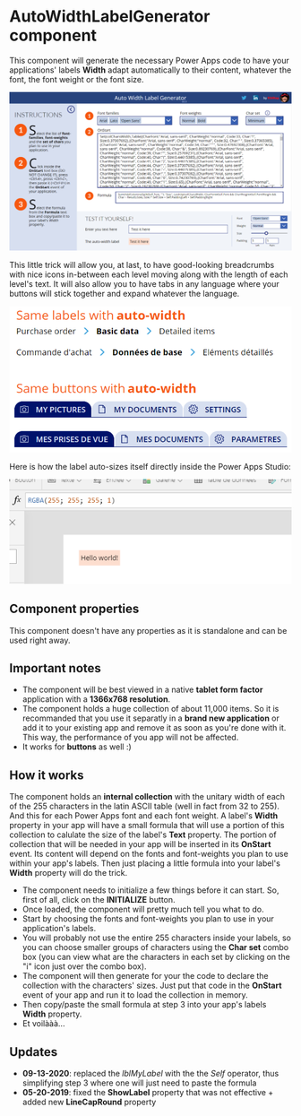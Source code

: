 # AutoWidthLabelGenerator component
This component will generate the necessary Power Apps code to have your applications' labels **Width** adapt automatically to their content, whatever the font, the font weight or the font size.

![AutoWidthLabelGenerator](images/AutoWidthLabelGenerator.png)

This little trick will allow you, at last, to have good-looking breadcrumbs with nice icons in-between each level moving along with the length of each level's text. It will also allow you to have tabs in any language where your buttons will stick together and expand whatever the language.

![AutoWidthLabelGenerator](images/AutoWidthLabelGenerator-sample.png)

Here is how the label auto-sizes itself directly inside the Power Apps Studio:

![AutoWidthLabelGenerator](images/AutoWidthLabelDemo1.gif)

## Component properties
This component doesn't have any properties as it is standalone and can be used right away.

## Important notes
- The component will be best viewed in a native **tablet form factor** application with a **1366x768 resolution**.
- The component holds a huge collection of about 11,000 items. So it is recommanded that you use it separatly in a **brand new application** or add it to your existing app and remove it as soon as you're done with it. This way, the performance of you app will not be affected.
- It works for **buttons** as well :)

## How it works
The component holds an **internal collection** with the unitary width of each of the 255 characters in the latin ASCII table (well in fact from 32 to 255). And this for each Power Apps font and each font weight. A label's **Width** property in your app will have a small formula that will use a portion of this collection to calulate the size of the label's **Text** property. The portion of collection that will be needed in your app will be inserted in its **OnStart** event. Its content will depend on the fonts and font-weights you plan to use within your app's labels. Then just placing a little formula into your label's **Width** property will do the trick.
- The component needs to initialize a few things before it can start. So, first of all, click on the **INITIALIZE** button.
- Once loaded, the component will pretty much tell you what to do.
- Start by choosing the fonts and font-weights you plan to use in your application's labels.
- You will probably not use the entire 255 characters inside your labels, so you can choose smaller groups of characters using the **Char set** combo box (you can view what are the characters in each set by clicking on the "i" icon just over the combo box).
- The component will then generate for your the code to declare the collection with the characters' sizes. Just put that code in the **OnStart** event of your app and run it to load the collection in memory.
- Then copy/paste the small formula at step 3 into your app's labels **Width** property.
- Et voilààà...

## Updates
- **09-13-2020**: replaced the *lblMyLabel* with the the *Self* operator, thus simplifying step 3 where one will just need to paste the formula
- **05-20-2019**: fixed the **ShowLabel** property that was not effective + added new **LineCapRound** property
